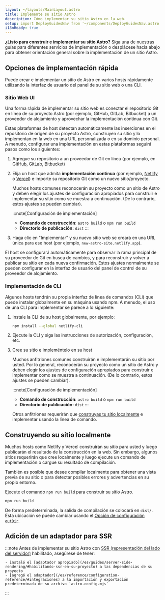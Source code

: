 ```yaml
---
layout: ~/layouts/MainLayout.astro
title: Implemente su sitio Astro
description: Cómo implementar su sitio Astro en la web.
setup: import DeployGuidesNav from '~/components/DeployGuidesNav.astro';
i18nReady: true
---
```

**¿Listo para construir e implementar su sitio Astro?** Siga una de nuestras guías para diferentes servicios de implementación o desplácese hacia abajo para obtener orientación general sobre la implementación de un sitio Astro.

<DeployGuidesNav />

## Opciones de implementación rápida

Puede crear e implementar un sitio de Astro en varios hosts rápidamente utilizando la interfaz de usuario del panel de su sitio web o una CLI.

### Sitio Web UI 

Una forma rápida de implementar su sitio web es conectar el repositorio Git en línea de su proyecto Astro (por ejemplo, GitHub, GitLab, Bitbucket) a un proveedor de alojamiento y aprovechar la implementación continua con Git.

Estas plataformas de host detectan automáticamente las inserciones en el repositorio de origen de su proyecto Astro, construyen su sitio y lo implementan en la web en una URL personalizada o en su dominio personal. A menudo, configurar una implementación en estas plataformas seguirá pasos como los siguientes:

1. Agregue su repositorio a un proveedor de Git en línea (por ejemplo, en GitHub, GitLab, Bitbucket)

1. Elija un host que admita **implementación continua** (por ejemplo, [Netlify](/es/guides/deploy/netlify/) o [Vercel](/es/guides/deploy/vercel/)) e importe su repositorio Git como un nuevo sitio/proyecto.

    Muchos hosts comunes reconocerán su proyecto como un sitio de Astro y deben elegir los ajustes de configuración apropiados para construir e implementar su sitio como se muestra a continuación. (De lo contrario, estos ajustes se pueden cambiar).

    :::note[Configuración de implementación]
    - **Comando de construcción:** `astro build` o `npm run build`
    - **Directorio de publicación:** `dist`
    :::

1. Haga clic en "Implementar" y su nuevo sitio web se creará en una URL única para ese host (por ejemplo, `new-astro-site.netlify.app`).


El host se configurará automáticamente para observar la rama principal de su proveedor de Git en busca de cambios, y para reconstruir y volver a publicar su sitio en cada nueva confirmación. Estos ajustes normalmente se pueden configurar en la interfaz de usuario del panel de control de su proveedor de alojamiento.

### Implementación de CLI

Algunos hosts tendrán su propia interfaz de línea de comandos (CLI) que puede instalar globalmente en su máquina usando npm. A menudo, el uso de una CLI para implementar se parece a lo siguiente:

1. Instale la CLI de su host globalmente, por ejemplo:

    ```bash
    npm install --global netlify-cli
    ```

1. Ejecute la CLI y siga las instrucciones de autorización, configuración, etc.

1. Cree su sitio e impleméntelo en su host

    Muchos anfitriones comunes construirán e implementarán su sitio por usted. Por lo general, reconocerán su proyecto como un sitio de Astro y deben elegir los ajustes de configuración apropiados para construir e implementar como se muestra a continuación. (De lo contrario, estos ajustes se pueden cambiar).

    :::note[Configuración de implementación]
    - **Comando de construcción:** `astro build` o `npm run build`
    - **Directorio de publicación:** `dist`
    :::


    Otros anfitriones requerirán que [construyas tu sitio localmente](#construyendo-su-sitio-localmente) e implementar usando la línea de comando.

## Construyendo su sitio localmente

Muchos hosts como Netlify y Vercel construirán su sitio para usted y luego publicarán el resultado de la construcción en la web. Sin embargo, algunos sitios requerirán que cree localmente y luego ejecute un comando de implementación o cargue su resultado de compilación.

También es posible que desee compilar localmente para obtener una vista previa de su sitio o para detectar posibles errores y advertencias en su propio entorno.

Ejecute el comando `npm run build` para construir su sitio Astro.

```bash
npm run build
```

De forma predeterminada, la salida de compilación se colocará en `dist/`. Esta ubicación se puede cambiar usando el [Opción de configuración `outDir`](/es/reference/configuration-reference/#outdir). 

## Adición de un adaptador para SSR

:::note
Antes de implementar su sitio Astro con [SSR (representación del lado del servidor)](/es/guides/server-side-rendering/) habilitado, asegúrese de tener:

    - instaló el [adaptador apropiado](/es/guides/server-side-rendering/#habilitando-ssr-en-su-proyecto) a las dependencias de su proyecto
    - [agregó el adaptador](/es/reference/configuration-reference/#integraciones) a la importación y exportación predeterminada de su archivo `astro.config.mjs`
:::

